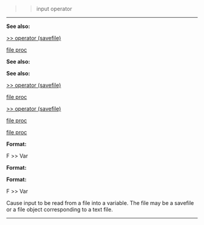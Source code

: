 

 >> input operator
-------------------




**See also:** 


[>> operator (savefile)](#/savefile/operator/%3e%3e) 

[file proc](#/proc/file) 




**See also:** 

**See also:**

[>> operator (savefile)](#/savefile/operator/%3e%3e) 

[file proc](#/proc/file) 


[>> operator (savefile)](#/savefile/operator/%3e%3e)

[file proc](#/proc/file) 

[file proc](#/proc/file)


**Format:** 


 F >> Var
 


**Format:** 

**Format:**

 F >> Var


 Cause input to be read from a file into a variable. The file may be a
savefile or a file object corresponding to a text file.





---


